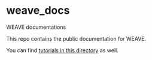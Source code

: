 # weave_docs
WEAVE documentations

This repo contains the public documentation for WEAVE.

You can find [tutorials in this directory](docs/tutorials/) as well.
